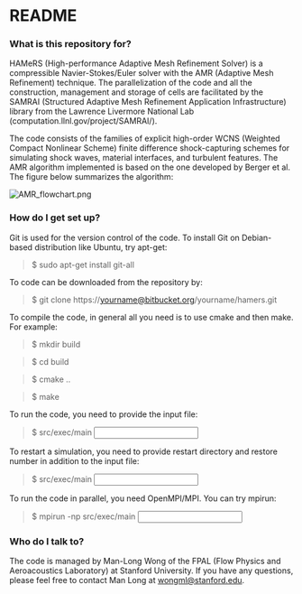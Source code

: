 # README #

### What is this repository for? ###

HAMeRS (High-performance Adaptive Mesh Refinement Solver) is a compressible Navier-Stokes/Euler solver with the AMR (Adaptive Mesh Refinement) technique. The parallelization of the code and all the construction, management and storage of cells are facilitated by the SAMRAI (Structured Adaptive Mesh Refinement Application Infrastructure) library from the Lawrence Livermore National Lab (computation.llnl.gov/project/SAMRAI/).

The code consists of the families of explicit high-order WCNS (Weighted Compact Nonlinear Scheme) finite difference shock-capturing schemes for simulating shock waves, material interfaces, and turbulent features. The AMR algorithm implemented is based on the one developed by Berger et al. The figure below summarizes the algorithm:

![AMR_flowchart.png](https://bitbucket.org/repo/zzaMX8/images/1343813574-AMR_flowchart.png)

### How do I get set up? ###

Git is used for the version control of the code. To install Git on Debian-based distribution like Ubuntu, try apt-get:

> $ sudo apt-get install git-all

To code can be downloaded from the repository by:

> $ git clone https://yourname@bitbucket.org/yourname/hamers.git


To compile the code, in general all you need is to use cmake and then make. For example:

> $ mkdir build

> $ cd build

> $ cmake ..

> $ make


To run the code, you need to provide the input file:

> $ src/exec/main <input filename>


To restart a simulation, you need to provide restart directory and restore number in addition to the input file:

> $ src/exec/main <input filename> <restart dir> <restore number>


To run the code in parallel, you need OpenMPI/MPI. You can try mpirun:

> $ mpirun -np <number of processors> src/exec/main <input filename>


### Who do I talk to? ###

The code is managed by Man-Long Wong of the FPAL (Flow Physics and Aeroacoustics Laboratory) at Stanford University. If you have any questions, please feel free to contact Man Long at wongml@stanford.edu.